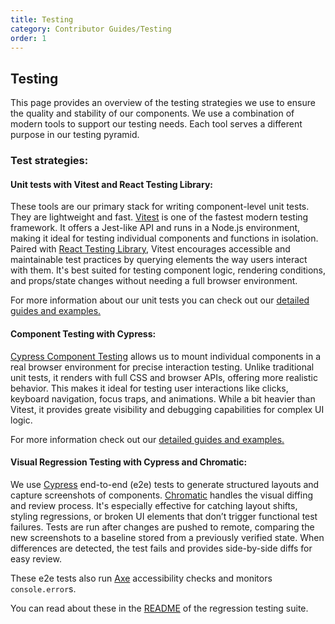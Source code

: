```yaml
---
title: Testing
category: Contributor Guides/Testing
order: 1
---
```


## Testing

This page provides an overview of the testing strategies we use to ensure the quality and stability of our components. We use a combination of modern tools to support our testing needs. Each tool serves a different purpose in our testing pyramid.

### Test strategies:

#### Unit tests with Vitest and React Testing Library:

These tools are our primary stack for writing component-level unit tests. They are lightweight and fast. [Vitest](https://vitest.dev/guide/) is one of the fastest modern testing framework. It offers a Jest-like API and runs in a Node.js environment, making it ideal for testing individual components and functions in isolation. Paired with [React Testing Library](https://testing-library.com/docs/react-testing-library/intro), Vitest encourages accessible and maintainable test practices by querying elements the way users interact with them. It's best suited for testing component logic, rendering conditions, and props/state changes without needing a full browser environment.

For more information about our unit tests you can check out our [detailed guides and examples.](/#vitest-unit-testing)

#### Component Testing with Cypress:

[Cypress Component Testing](https://docs.cypress.io/app/component-testing/get-started) allows us to mount individual components in a real browser environment for precise interaction testing. Unlike traditional unit tests, it renders with full CSS and browser APIs, offering more realistic behavior. This makes it ideal for testing user interactions like clicks, keyboard navigation, focus traps, and animations. While a bit heavier than Vitest, it provides greate visibility and debugging capabilities for complex UI logic.

For more information check out our [detailed guides and examples.](#cypress-component-testing)

#### Visual Regression Testing with Cypress and Chromatic:

We use [Cypress](https://docs.cypress.io/app/tooling/visual-testing) end-to-end (e2e) tests to generate structured layouts and capture screenshots of components. [Chromatic](https://www.chromatic.com/docs/diff-inspector/) handles the visual diffing and review process. It's especially effective for catching layout shifts, styling regressions, or broken UI elements that don’t trigger functional test failures. Tests are run after changes are pushed to remote, comparing the new screenshots to a baseline stored from a previously verified state. When differences are detected, the test fails and provides side-by-side diffs for easy review.

These e2e tests also run [Axe](https://github.com/dequelabs/axe-core) accessibility checks and monitors `console.error`s.

You can read about these in the [README](https://github.com/instructure/instructure-ui/blob/master/regression-test/README.md) of the regression testing suite.
